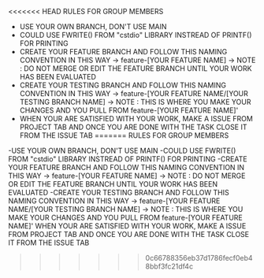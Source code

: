 <<<<<<< HEAD
RULES FOR GROUP MEMBERS
- USE YOUR OWN BRANCH, DON'T USE MAIN
- COULD USE FWRITE() FROM "cstdio" LIBRARY INSTREAD OF PRINTF() FOR PRINTING
- CREATE YOUR FEATURE BRANCH AND FOLLOW THIS NAMING CONVENTION IN THIS WAY -> feature-[YOUR FEATURE NAME]
  -> NOTE : DO NOT MERGE OR EDIT THE FEATURE BRANCH UNTIL YOUR WORK HAS BEEN EVALUATED
- CREATE YOUR TESTING BRANCH AND FOLLOW THIS NAMING CONVENTION IN THIS WAY -> feature-[YOUR FEATURE NAME/[YOUR TESTING BRANCH NAME]
  -> NOTE : THIS IS WHERE YOU MAKE YOUR CHANGES AND YOU PULL FROM feature-[YOUR FEATURE NAME]'
- WHEN YOUR ARE SATISFIED WITH YOUR WORK, MAKE A ISSUE FROM PROJECT TAB AND ONCE YOU ARE DONE WITH THE TASK CLOSE IT FROM THE ISSUE TAB
=======
RULES FOR GROUP MEMBERS

-USE YOUR OWN BRANCH, DON'T USE MAIN
-COULD USE FWRITE() FROM "cstdio" LIBRARY INSTREAD OF PRINTF() FOR PRINTING
-CREATE YOUR FEATURE BRANCH AND FOLLOW THIS NAMING CONVENTION IN THIS WAY -> feature-[YOUR FEATURE NAME] 
  -> NOTE : DO NOT MERGE OR EDIT THE FEATURE BRANCH UNTIL YOUR WORK HAS BEEN EVALUATED
-CREATE YOUR TESTING BRANCH AND FOLLOW THIS NAMING CONVENTION IN THIS WAY -> feature-[YOUR FEATURE NAME/[YOUR TESTING BRANCH NAME] 
  -> NOTE : THIS IS WHERE YOU MAKE YOUR CHANGES AND YOU PULL FROM feature-[YOUR FEATURE NAME]'
WHEN YOUR ARE SATISFIED WITH YOUR WORK, MAKE A ISSUE FROM PROJECT TAB AND ONCE YOU ARE DONE WITH THE TASK CLOSE IT FROM THE ISSUE TAB

>>>>>>> 0c66788356eb37d1786fecf0eb48bbf3fc21df4c
